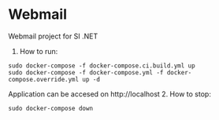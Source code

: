 # Webmail
Webmail project for SI .NET

1. How to run:
```shell
sudo docker-compose -f docker-compose.ci.build.yml up
sudo docker-compose -f docker-compose.yml -f docker-compose.override.yml up -d
```
Application can be accesed on http://localhost
2. How to stop:
```shell
sudo docker-compose down
